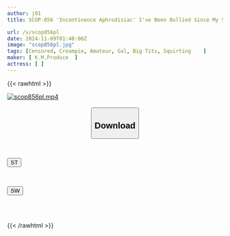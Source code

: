 ```yaml
---
author: j91
title: SCOP-856 'Incontinence Aphrodisiac' I've Been Bullied Since My School Days And Treated Like A Errand Boy, So I'm Injecting A Diuretic Drug Into This Yankee Gal! At First, She Was Bossy, But She Eventually Succumbs To My Counterattacking Dick! She Climaxes Over And Over Again! She Loses Control And Falls Into Pleasure...!

url: /v/scop856pl
date: 2024-11-09T01:40:00Z
image: "scop856pl.jpg"
tags: [Censored, Creampie, Amateur, Gal, Big Tits, Squirting	]
maker: [ K.M.Produce  ]
actress: [ ]
---
```



{{< rawhtml >}}

<div class="video" data-videoid="PvWOLdVjJYC0aBJ">
    <a href="javascript:;">
        <img src="/v/scop856pl/scop856pl.jpg" width="WIDTH" height="HEIGHT" alt="scop856pl.mp4" loading="lazy">
    </a>
</div>

<script type="text/javascript" src="https://j91.asia/asset/on-demand-st.js"></script>

<br>
  <link rel="stylesheet" href="https://j91.asia/asset/bs5.css">
  
  <center>
  <button class="btn btn-primary" type="button" data-bs-toggle="collapse" data-bs-target=".multi-collapse" aria-expanded="false" aria-controls="multiCollapseExample1 multiCollapseExample2"><h2>Download</h2></button></center>
</p>
<div class="row">
  <div class="col">
    <div class="collapse multi-collapse" id="multiCollapseExample1">
      <div class="card card-body">
	      	      <br>
<div class="buttons">  
<p><a href="/v/scop856pl/st.html" target="_blank"><button class="btn-hover color-3"><i class="fa fa-download"></i> ST</button></a></p></div>
    </div>
  </div>
</div>
  <div class="col">
    <div class="collapse multi-collapse" id="multiCollapseExample2">
      <div class="card card-body">
	      <br>
<div class="buttons">
<p><a href="/v/scop856pl/sw.html" target="_blank"><button class="btn-hover color-2"><i class="fa fa-download"></i> SW</button></a></p></div>
<br><br>
      </div>
    </div>
  </div>
</div>

{{< /rawhtml >}}